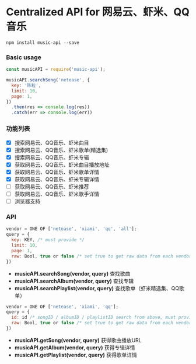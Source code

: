 # Centralized API for 网易云、虾米、QQ音乐

```
npm install music-api --save
```
### Basic usage
```javascript
const musicAPI = require('music-api');

musicAPI.searchSong('netease', {
  key: '陈粒',
  limit: 10,
  page: 1,
})
  .then(res => console.log(res))
  .catch(err => console.log(err))

```

### 功能列表
 - [x] 搜索网易云、QQ音乐、虾米曲目
 - [x] 搜索网易云、QQ音乐、虾米歌单(精选集)
 - [x] 搜索网易云、QQ音乐、虾米专辑
 - [x] 获取网易云、QQ音乐、虾米曲目播放地址
 - [x] 获取网易云、QQ音乐、虾米歌单详情
 - [x] 获取网易云、QQ音乐、虾米专辑详情
 - [ ] 获取网易云、QQ音乐、虾米推荐
 - [ ] 获取网易云、QQ音乐、虾米歌手详情
 - [ ] 浏览器支持

### API
```javascript
vendor = ONE OF ['netease', 'xiami', 'qq', 'all'];
query = {
  key: KEY, /* must provide */
  limit: 10,
  page: 1,
  raw: Bool, true or false /* set true to get raw data from each vendor, default is false */
})
```
 - **musicAPI.searchSong(vendor, query)**
   查找歌曲
 - **musicAPI.searchAlbum(vendor, query)**
   查找专辑
 - **musicAPI.searchPlaylist(vendor, query)**
   查找歌单（虾米精选集、QQ歌单）

 ```javascript
 vendor = ONE OF ['netease', 'xiami', 'qq'];
 query = {
   id: id /* songID / albumID / playlistID search from above, must provide */
   raw: Bool, true or false /* set true to get raw data from each vendor, default is false */
 })
 ```
 - **musicAPI.getSong(vendor, query)**
   获得歌曲播放URL
 - **musicAPI.getAlbum(vendor, query)**
   获得专辑详情
 - **musicAPI.getPlaylist(vendor, query)**
   获得歌单详情
